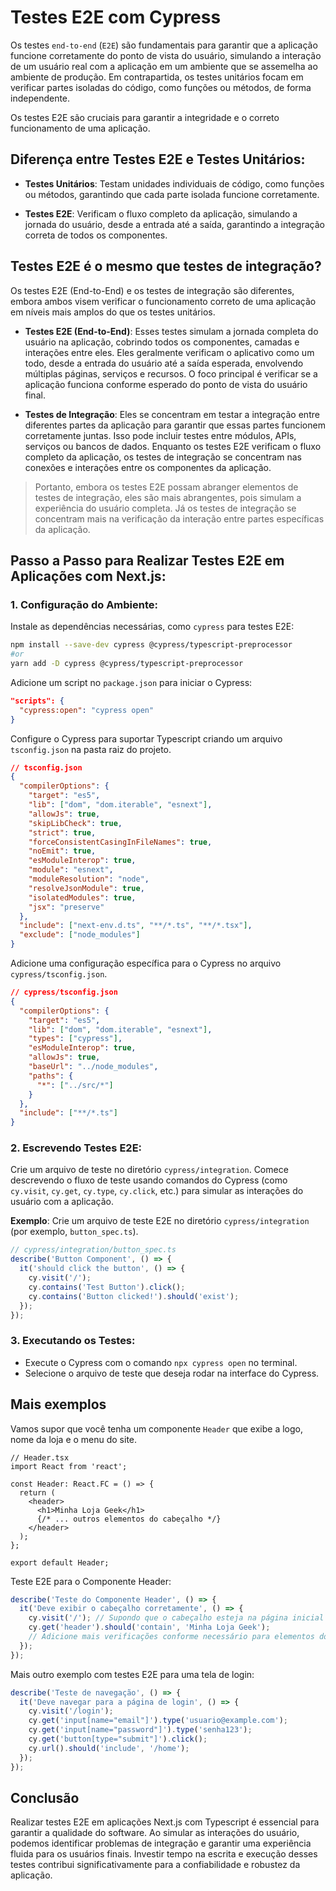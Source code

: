 # Testes E2E com Cypress

Os testes `end-to-end` (`E2E`) são fundamentais para garantir que a aplicação funcione corretamente do ponto de vista do usuário, simulando a interação de um usuário real com a aplicação em um ambiente que se assemelha ao ambiente de produção. Em contrapartida, os testes unitários focam em verificar partes isoladas do código, como funções ou métodos, de forma independente. 

Os testes E2E são cruciais para garantir a integridade e o correto funcionamento de uma aplicação. 

## Diferença entre Testes E2E e Testes Unitários:

- **Testes Unitários**: Testam unidades individuais de código, como funções ou métodos, garantindo que cada parte isolada funcione corretamente.

- **Testes E2E**: Verificam o fluxo completo da aplicação, simulando a jornada do usuário, desde a entrada até a saída, garantindo a integração correta de todos os componentes.

## Testes E2E é o mesmo que testes de integração?

Os testes E2E (End-to-End) e os testes de integração são diferentes, embora ambos visem verificar o funcionamento correto de uma aplicação em níveis mais amplos do que os testes unitários.

- **Testes E2E (End-to-End)**: Esses testes simulam a jornada completa do usuário na aplicação, cobrindo todos os componentes, camadas e interações entre eles. Eles geralmente verificam o aplicativo como um todo, desde a entrada do usuário até a saída esperada, envolvendo múltiplas páginas, serviços e recursos. O foco principal é verificar se a aplicação funciona conforme esperado do ponto de vista do usuário final.

- **Testes de Integração**: Eles se concentram em testar a integração entre diferentes partes da aplicação para garantir que essas partes funcionem corretamente juntas. Isso pode incluir testes entre módulos, APIs, serviços ou bancos de dados. Enquanto os testes E2E verificam o fluxo completo da aplicação, os testes de integração se concentram nas conexões e interações entre os componentes da aplicação.

> Portanto, embora os testes E2E possam abranger elementos de testes de integração, eles são mais abrangentes, pois simulam a experiência do usuário completa. Já os testes de integração se concentram mais na verificação da interação entre partes específicas da aplicação.

## Passo a Passo para Realizar Testes E2E em Aplicações com Next.js:

### 1. Configuração do Ambiente:

Instale as dependências necessárias, como `cypress` para testes E2E:

```bash
npm install --save-dev cypress @cypress/typescript-preprocessor
#or 
yarn add -D cypress @cypress/typescript-preprocessor
```

Adicione um script no `package.json` para iniciar o Cypress:

```json
"scripts": {
  "cypress:open": "cypress open"
}
```

Configure o Cypress para suportar Typescript criando um arquivo `tsconfig.json` na pasta raiz do projeto.

```json
// tsconfig.json
{
  "compilerOptions": {
    "target": "es5",
    "lib": ["dom", "dom.iterable", "esnext"],
    "allowJs": true,
    "skipLibCheck": true,
    "strict": true,
    "forceConsistentCasingInFileNames": true,
    "noEmit": true,
    "esModuleInterop": true,
    "module": "esnext",
    "moduleResolution": "node",
    "resolveJsonModule": true,
    "isolatedModules": true,
    "jsx": "preserve"
  },
  "include": ["next-env.d.ts", "**/*.ts", "**/*.tsx"],
  "exclude": ["node_modules"]
}
```

Adicione uma configuração específica para o Cypress no arquivo `cypress/tsconfig.json`.

```json
// cypress/tsconfig.json
{
  "compilerOptions": {
    "target": "es5",
    "lib": ["dom", "dom.iterable", "esnext"],
    "types": ["cypress"],
    "esModuleInterop": true,
    "allowJs": true,
    "baseUrl": "../node_modules",
    "paths": {
      "*": ["../src/*"]
    }
  },
  "include": ["**/*.ts"]
}
```

### 2. Escrevendo Testes E2E:

Crie um arquivo de teste no diretório `cypress/integration`. Comece descrevendo o fluxo de teste usando comandos do Cypress (como `cy.visit`, `cy.get`, `cy.type`, `cy.click`, etc.) para simular as interações do usuário com a aplicação. 

**Exemplo**: Crie um arquivo de teste E2E no diretório `cypress/integration` (por exemplo, `button_spec.ts`).

```typescript
// cypress/integration/button_spec.ts
describe('Button Component', () => {
  it('should click the button', () => {
    cy.visit('/');
    cy.contains('Test Button').click();
    cy.contains('Button clicked!').should('exist');
  });
});
```

### 3. Executando os Testes:

- Execute o Cypress com o comando `npx cypress open` no terminal.
- Selecione o arquivo de teste que deseja rodar na interface do Cypress.
  
## Mais exemplos

Vamos supor que você tenha um componente `Header` que exibe a logo, nome da loja e o menu do site.

```tsx
// Header.tsx
import React from 'react';

const Header: React.FC = () => {
  return (
    <header>
      <h1>Minha Loja Geek</h1>
      {/* ... outros elementos do cabeçalho */}
    </header>
  );
};

export default Header;
```

Teste E2E para o Componente Header:

```typescript
describe('Teste do Componente Header', () => {
  it('Deve exibir o cabeçalho corretamente', () => {
    cy.visit('/'); // Supondo que o cabeçalho esteja na página inicial
    cy.get('header').should('contain', 'Minha Loja Geek');
    // Adicione mais verificações conforme necessário para elementos do cabeçalho
  });
});
```

Mais outro exemplo com testes E2E para uma tela de login:

```typescript
describe('Teste de navegação', () => {
  it('Deve navegar para a página de login', () => {
    cy.visit('/login');
    cy.get('input[name="email"]').type('usuario@example.com');
    cy.get('input[name="password"]').type('senha123');
    cy.get('button[type="submit"]').click();
    cy.url().should('include', '/home');
  });
});
```

## Conclusão

Realizar testes E2E em aplicações Next.js com Typescript é essencial para garantir a qualidade do software. Ao simular as interações do usuário, podemos identificar problemas de integração e garantir uma experiência fluida para os usuários finais. Investir tempo na escrita e execução desses testes contribui significativamente para a confiabilidade e robustez da aplicação.